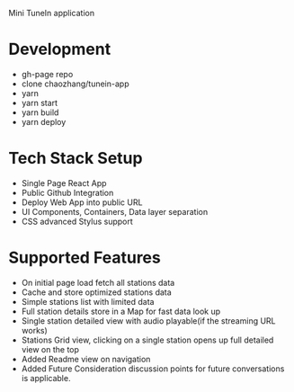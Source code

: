 Mini TuneIn application


# Development
 - gh-page repo 
 - clone chaozhang/tunein-app
 - yarn
 - yarn start
 - yarn build
 - yarn deploy

# Tech Stack Setup

 - Single Page React App
 - Public Github Integration
 - Deploy Web App into public URL
 - UI Components, Containers, Data layer separation
 - CSS advanced Stylus support

# Supported Features

 - On initial page load fetch all stations data
 - Cache and store optimized stations data
 - Simple stations list with limited data
 - Full station details store in a Map for fast data look up
 - Single station detailed view with audio playable(if the streaming URL works)
 - Stations Grid view, clicking on a single station opens up full detailed view on the top
 - Added Readme view on navigation
 - Added Future Consideration discussion points for future conversations is applicable. 


